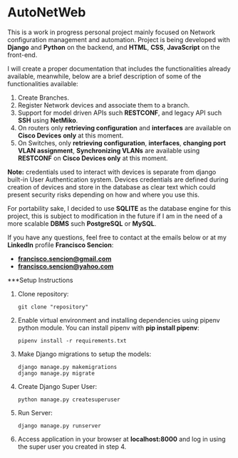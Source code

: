 # AutoNetWeb

This is a work in progress personal project mainly focused on Network configuration management and automation. Project is being developed with **Django** and **Python** on the backend, and **HTML**, **CSS**, **JavaScript** on the front-end.

I will create a proper documentation that includes the functionalities already available, meanwhile, below are a brief description of some of the functionalities available:

1. Create Branches.
2. Register Network devices and associate them to a branch.
3. Support for model driven APIs such **RESTCONF**, and legacy API such **SSH** using **NetMiko**.
4. On routers only **retrieving configuration** and **interfaces** are available on **Cisco Devices** **only** at this moment.
5. On Switches, only **retrieving configuration**, **interfaces**, **changing port VLAN assignment**, **Synchronizing VLANs** are available using **RESTCONF** on **Cisco Devices only** at this moment.

**Note:** credentials used to interact with devices is separate from django built-in User Authentication system. Devices credentials are defined during creation of devices and store in the database as clear text which could present security risks depending on how and where you use this.

For portability sake, I decided to use **SQLITE** as the database engine for this project, this is subject to modification in the future if I am in the need of a more scalable **DBMS** such **PostgreSQL** or **MySQL**.


If you have any questions, feel free to contact at the emails below or at my **LinkedIn** profile **Francisco Sencion**:

- **francisco.sencion@gmail.com**
- **francisco.sencion@yahoo.com**


***Setup Instructions

1. Clone repository:
      ```
      git clone "repository"
      ```
2. Enable virtual environment and installing dependencies using pipenv python module. You can install pipenv with **pip install pipenv**:
      ```
      pipenv install -r requirements.txt
      ```
3. Make Django migrations to setup the models:
      ```
      django manage.py makemigrations
      django manage.py migrate
      ```
4. Create Django Super User:
      ```
      python manage.py createsuperuser
      ```
5. Run Server:
      ```
      django manage.py runserver
      ```
6. Access application in your browser at **localhost:8000** and log in using the super user you created in step 4.

